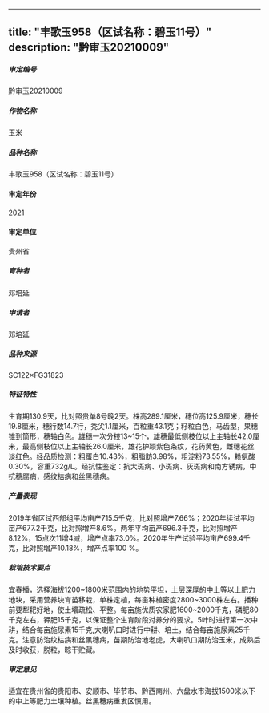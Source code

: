 
---
title: "丰歌玉958（区试名称：碧玉11号）"
description: "黔审玉20210009"
---
##### 审定编号 
黔审玉20210009

##### 作物名称
玉米

##### 品种名称
丰歌玉958（区试名称：碧玉11号）

#### 审定年份
2021	

#### 审定单位
贵州省

##### 育种者
邓培延

##### 申请者
邓培延

##### 品种来源
SC122×FG31823

##### 特征特性
生育期130.9天，比对照贵单8号晚2天。株高289.1厘米，穗位高125.9厘米，穗长19.8厘米，穗行数14.7行，秃尖1.1厘米，百粒重43.1克；籽粒白色，马齿型，果穗锥到筒形，穗轴白色。雄穗一次分枝13~15个，雄穗最低侧枝位以上主轴长42.0厘米，最高侧枝位以上主轴长26.0厘米，雄花护颖紫色条纹，花药黄色，雌穗花丝淡红色。经品质检测：粗蛋白10.43%，粗脂肪3.98%，粗淀粉73.55%，赖氨酸0.30%，容重732g/L。经抗性鉴定：抗大斑病、小斑病、灰斑病和南方锈病，中抗穗腐病，感纹枯病和丝黑穗病。

##### 产量表现
2019年省区试西部组平均亩产715.5千克，比对照增产7.66%；2020年续试平均亩产677.2千克，比对照增产8.6%。两年平均亩产696.3千克，比对照增产8.12%，15点次11增4减，增产点率73.0%。2020年生产试验平均亩产699.4千克，比对照增产10.18%，增产点率100 %。

##### 栽培技术要点
宜春播，选择海拔1200~1800米范围内的地势平坦，土层深厚的中上等以上肥力地块，采用营养块育苗移栽，单株定植，每亩种植密度2800~3000株左右。播种前要犁耙好地，使土壤疏松、平整。每亩施优质农家肥1600~2000千克，磷肥80千克左右，钾肥15千克，以保证整个生育阶段对养分的要求。5叶时进行第一次中耕，结合每亩施尿素15千克,大喇叭口时进行中耕、培土，结合每亩施尿素25千克。注意防治纹枯病和丝黑穗病，苗期防治地老虎，大喇叭口期防治玉米，成熟后及时收获，脱粒，晾干贮藏。

##### 审定意见
适宜在贵州省的贵阳市、安顺市、毕节市、黔西南州、六盘水市海拔1500米以下的中上等肥力土壤种植。丝黑穗病重发区慎用。


